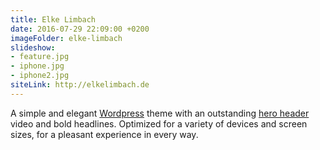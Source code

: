 ```yaml
---
title: Elke Limbach
date: 2016-07-29 22:09:00 +0200
imageFolder: elke-limbach
slideshow:
- feature.jpg
- iphone.jpg
- iphone2.jpg
siteLink: http://elkelimbach.de
---
```

A simple and elegant [Wordpress][1] theme with an outstanding [hero header][2] video and bold headlines. Optimized for a variety of devices and screen sizes, for a pleasant experience in every way.

[1]:	https://wordpress.org
[2]:	http://designmodo.com/hero-headers/
